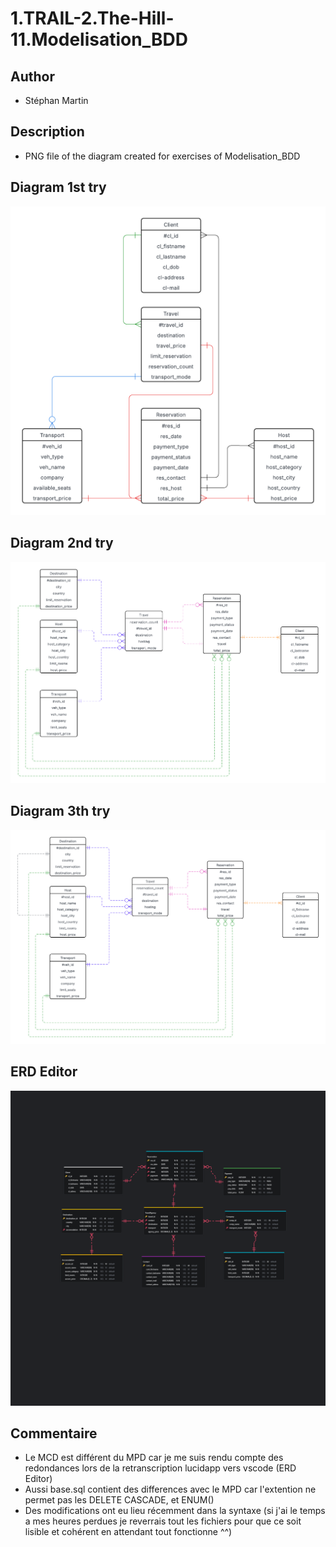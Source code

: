 # 1.TRAIL-2.The-Hill-11.Modelisation_BDD

## Author
- Stéphan Martin

## Description
- PNG file of the diagram created for exercises of Modelisation_BDD

## Diagram 1st try

![Diagram](assets/diagram_1.png)


## Diagram 2nd try


![Diagram](assets/diagram_2.png)

## Diagram 3th try


![Diagram](assets/diagram_3.png)

## ERD Editor

![ERD](assets/erd.png)

## Commentaire
- Le MCD est différent du MPD car je me suis rendu compte des redondances lors de la retranscription lucidapp vers vscode (ERD Editor)
- Aussi base.sql contient des differences avec le MPD car l'extention ne permet pas les DELETE CASCADE, et ENUM()
- Des modifications ont eu lieu récemment dans la syntaxe (si j'ai le temps a mes heures perdues je reverrais tout les fichiers pour que ce soit lisible et cohérent en attendant tout fonctionne ^^)